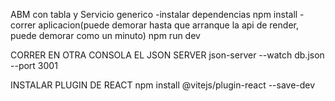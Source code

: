 ABM con tabla y Servicio generico
-instalar dependencias
npm install
-correr aplicacion(puede demorar hasta que arranque la api de render, puede demorar como un minuto)
npm run dev

CORRER EN OTRA CONSOLA EL JSON SERVER
json-server --watch db.json --port 3001

INSTALAR PLUGIN DE REACT
npm install @vitejs/plugin-react --save-dev